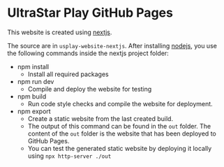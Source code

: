 # UltraStar Play GitHub Pages
This website is created using [nextjs](https://nextjs.org/).

The source are in `usplay-website-nextjs`.
After installing [nodejs](https://nodejs.org/), you use the following commands inside the nextjs project folder:

- npm install
    - Install all required packages
- npm run dev
    - Compile and deploy the website for testing
- npm build
    - Run code style checks and compile the website for deployment.
- npm export
    - Create a static website from the last created build.
    - The output of this command can be found in the `out` folder. The content of the `out` folder is the website that has been deployed to GitHub Pages.
    - You can test the generated static website by deploying it locally using `npx http-server ./out`
